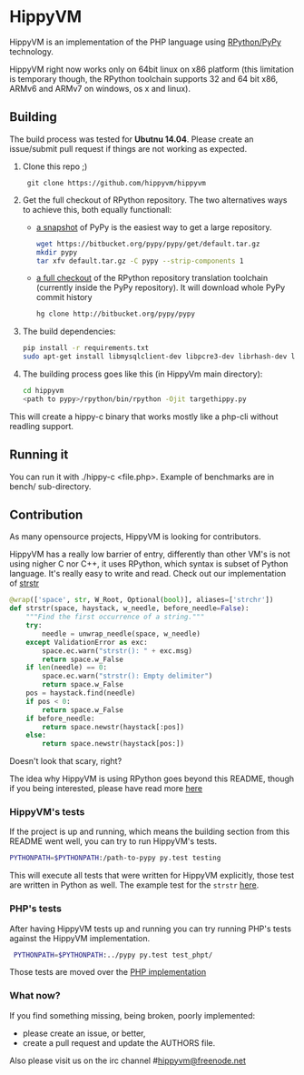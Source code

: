 # HippyVM

HippyVM is an implementation of the PHP language using
[RPython/PyPy](http://pypy.org "pypy website") technology.

HippyVM right now works only on 64bit linux on x86 platform (this limitation
is temporary though, the RPython toolchain supports 32 and 64 bit x86,
ARMv6 and ARMv7 on windows, os x and linux).


## Building

The build process was tested for **Ubutnu 14.04**. Please create an issue/submit pull request if things are not working as expected.


1. Clone this repo ;)

        git clone https://github.com/hippyvm/hippyvm

2. Get the full checkout of RPython repository. The two alternatives ways to achieve this, both equally functionall:
   - [a snapshot](https://bitbucket.org/pypy/pypy/get/default.tar.gz) of PyPy is the easiest way to get a large repository.

        ```bash
        wget https://bitbucket.org/pypy/pypy/get/default.tar.gz 
        mkdir pypy
        tar xfv default.tar.gz -C pypy --strip-components 1
        ```
   
   - [a full checkout](http://bitbucket.org/pypy/pypy) of the RPython repository translation toolchain (currently inside the PyPy repository). It will download whole PyPy commit history 

        ```bash
        hg clone http://bitbucket.org/pypy/pypy
        ```
 
3. The build dependencies:

    ```bash
    pip install -r requirements.txt
    sudo apt-get install libmysqlclient-dev libpcre3-dev librhash-dev libbz2-dev php5-cli
    ```

3. The building process goes like this (in HippyVm main directory):

    ```bash
    cd hippyvm
    <path to pypy>/rpython/bin/rpython -Ojit targethippy.py
    ```

This will create a hippy-c binary that works mostly like a php-cli without
readling support.



## Running it

You can run it with ./hippy-c <file.php>. Example of benchmarks are in bench/
sub-directory.



## Contribution

As many opensource projects, HippyVM is looking for contributors.

HippyVM has a really low barrier of entry, differently than other VM's is not using nigher C nor C++, it uses RPython, which syntax is subset of Python language. It's really easy to write and read. Check out our implementation of [strstr](http://php.net/manual/pl/function.strstr.php)

```python
@wrap(['space', str, W_Root, Optional(bool)], aliases=['strchr'])
def strstr(space, haystack, w_needle, before_needle=False):
    """Find the first occurrence of a string."""
    try:
        needle = unwrap_needle(space, w_needle)
    except ValidationError as exc:
        space.ec.warn("strstr(): " + exc.msg)
        return space.w_False
    if len(needle) == 0:
        space.ec.warn("strstr(): Empty delimiter")
        return space.w_False
    pos = haystack.find(needle)
    if pos < 0:
        return space.w_False
    if before_needle:
        return space.newstr(haystack[:pos])
    else:
        return space.newstr(haystack[pos:])
```

Doesn't look that scary, right?

The idea why HippyVM is using RPython goes beyond this README, though if you being interested, please have read more [here](http://pypy.readthedocs.org/en/latest/getting-started-dev.html)


### HippyVM's tests 

If the project is up and running, which means the building section from this README went well, you can try to run HippyVM's tests.

```bash
PYTHONPATH=$PYTHONPATH:/path-to-pypy py.test testing
```

This will execute all tests that were written for HippyVM explicitly,
those test are written in Python as well.
The example test for the `strstr` [here](https://github.com/hippyvm/hippyvm/blob/master/testing/test_string_funcs.py#L696).

### PHP's tests 

After having HippyVM tests up and running you can
try running PHP's tests against the HippyVM implementation. 

```bash
 PYTHONPATH=$PYTHONPATH:../pypy py.test test_phpt/
```

Those tests are moved over the [PHP implementation](https://github.com/php/php-src)


### What now?

If you find something missing, being broken, poorly implemented:
 - please create an issue, or better,
 - create a pull request and update the AUTHORS file.

Also please visit us on the irc channel #hippyvm@freenode.net 
